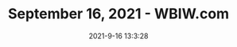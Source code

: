 ---
"title": "September 16, 2021 - WBIW.com"
"date": "2021-9-16 13:3:28"
"feed_name": "GOOGLENEWSINDUSTRIAL"
"feed_website": "https://news.google.com/search?q=industrial%2Bincident&hl=en-US&gl=US&ceid=US:en"
"feed_rss": "https://news.google.com/rss/search?q=industrial%2Bincident&hl=en-US&gl=US&ceid=US:en"
"link": "http://www.wbiw.com/2021/09/16/september-16-2021/"
"file": "_posts/2021-1-1-e965219ca6925d4bef3ecbf0f5aa61f82d35e4bd.md"
"accident": "0"
"drilling": "0"
"dead": "0"
"injured": "0"
"where": "unknown site"
---